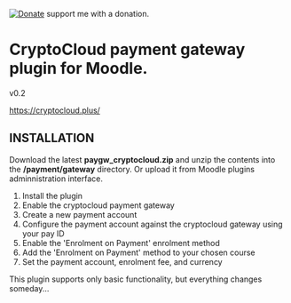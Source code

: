 [![Donate](https://img.shields.io/badge/Donate-PayPal-green.svg)](https://paypal.me/snickser) support me with a donation.

# CryptoCloud payment gateway plugin for Moodle.

v0.2

https://cryptocloud.plus/

INSTALLATION
------------
Download the latest **paygw_cryptocloud.zip** and unzip the contents into the **/payment/gateway** directory. Or upload it from Moodle plugins adminnistration interface.

1. Install the plugin
2. Enable the cryptocloud payment gateway
3. Create a new payment account
4. Configure the payment account against the cryptocloud gateway using your pay ID
5. Enable the 'Enrolment on Payment' enrolment method
6. Add the 'Enrolment on Payment' method to your chosen course
7. Set the payment account, enrolment fee, and currency

This plugin supports only basic functionality, but everything changes someday...
